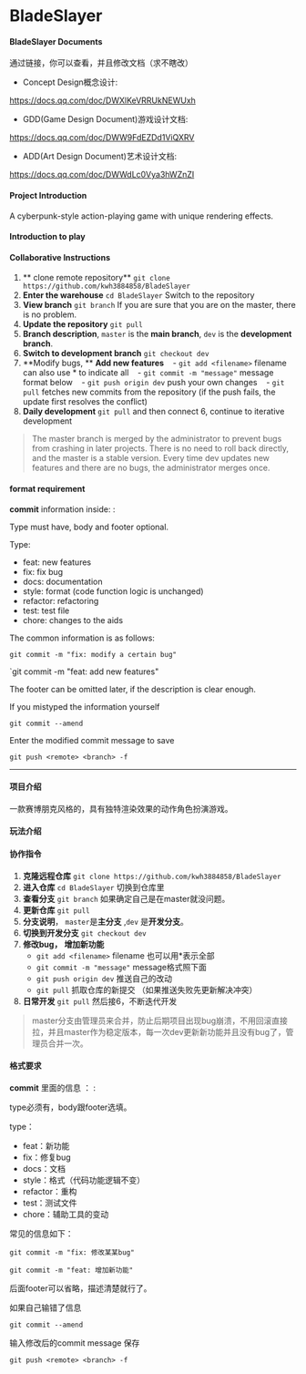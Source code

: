 # BladeSlayer

#### BladeSlayer Documents

通过链接，你可以查看，并且修改文档（求不瞎改）



- Concept Design概念设计:

https://docs.qq.com/doc/DWXlKeVRRUkNEWUxh



- GDD(Game Design Document)游戏设计文档:

https://docs.qq.com/doc/DWW9FdEZDd1ViQXRV



- ADD(Art Design Document)艺术设计文档:

https://docs.qq.com/doc/DWWdLc0Vya3hWZnZI



#### Project Introduction
A cyberpunk-style action-playing game with unique rendering effects.


#### Introduction to play


#### Collaborative Instructions

1. ** clone remote repository** `git clone https://github.com/kwh3884858/BladeSlayer`
2. **Enter the warehouse** `cd BladeSlayer` Switch to the repository
3. **View branch** `git branch` If you are sure that you are on the master, there is no problem.
4. **Update the repository** `git pull`
5. **Branch description**, `master` is the **main branch**, `dev` is the **development branch**.
6. **Switch to development branch** `git checkout dev`
7. **Modify bugs, ** **Add new features**
   - `git add <filename>` filename can also use * to indicate all
   - `git commit -m "message"` message format below
   - `git push origin dev` push your own changes
   - `git pull` fetches new commits from the repository (if the push fails, the update first resolves the conflict)
8. **Daily development** `git pull` and then connect 6, continue to iterative development

> The master branch is merged by the administrator to prevent bugs from crashing in later projects. There is no need to roll back directly, and the master is a stable version. Every time dev updates new features and there are no bugs, the administrator merges once.

#### format requirement 

**commit** information inside: <type> : <body> <footer>

Type must have, body and footer optional.

Type:

- feat: new features
- fix: fix bug
- docs: documentation
- style: format (code function logic is unchanged)
- refactor: refactoring
- test: test file
- chore: changes to the aids

The common information is as follows:

`git commit -m "fix: modify a certain bug" `

`git commit -m "feat: add new features"

The footer can be omitted later, if the description is clear enough.

If you mistyped the information yourself

`git commit --amend`

Enter the modified commit message to save

`git push <remote> <branch> -f `
   
---
#### 项目介绍
一款赛博朋克风格的，具有独特渲染效果的动作角色扮演游戏。


#### 玩法介绍


#### 协作指令

1. **克隆远程仓库** `git clone https://github.com/kwh3884858/BladeSlayer`
2. **进入仓库** `cd BladeSlayer` 切换到仓库里
3. **查看分支** `git branch`  如果确定自己是在master就没问题。
4. **更新仓库** `git pull` 
5. **分支说明**， `master`是**主分支** ,`dev` 是**开发分支**。
6. **切换到开发分支** `git checkout dev` 
7. **修改bug，** **增加新功能**  
   - `git add <filename>`  filename 也可以用*表示全部
   - `git commit -m "message"` message格式照下面
   - `git push origin dev` 推送自己的改动
   - `git pull` 抓取仓库的新提交 （如果推送失败先更新解决冲突）
8. **日常开发** `git pull` 然后接6，不断迭代开发

> master分支由管理员来合并，防止后期项目出现bug崩溃，不用回滚直接拉，并且master作为稳定版本，每一次dev更新新功能并且没有bug了，管理员合并一次。

#### 格式要求 

**commit** 里面的信息 ：<type> : <body> <footer>

type必须有，body跟footer选填。

type：

- feat：新功能
- fix：修复bug
- docs：文档
- style：格式（代码功能逻辑不变）
- refactor：重构
- test：测试文件
- chore：辅助工具的变动

常见的信息如下：

`git commit -m "fix: 修改某某bug" `

`git commit -m "feat: 增加新功能"` 

后面footer可以省略，描述清楚就行了。

如果自己输错了信息

`git commit --amend` 

输入修改后的commit message 保存

`git push <remote> <branch> -f ` 

